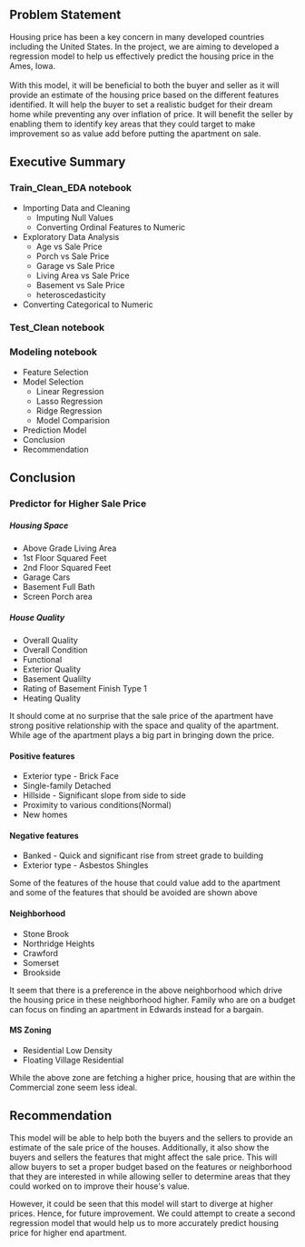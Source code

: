 ## Problem Statement
Housing price has been a key concern in many developed countries including the United States. In the project, we are aiming to developed a regression model to help us effectively predict the housing price in the Ames, Iowa.
<br/>
<br/>
With this model, it will be beneficial to both the buyer and seller as it will provide an estimate of the housing price based on the different features identified. It will help the buyer to set a realistic budget for their dream home while preventing any over inflation of price. It will benefit the seller by enabling them to identify key areas that they could target to make improvement so as value add before putting the apartment on sale.
## Executive Summary

### Train_Clean_EDA notebook
- Importing Data and Cleaning
    - Imputing Null Values
    - Converting Ordinal Features to Numeric
- Exploratory Data Analysis
    - Age vs Sale Price
    - Porch vs Sale Price
    - Garage vs Sale Price
    - Living Area vs Sale Price
    - Basement vs Sale Price
    - heteroscedasticity
- Converting Categorical to Numeric
### Test_Clean notebook
### Modeling notebook
- Feature Selection
- Model Selection
    - Linear Regression
    - Lasso Regression
    - Ridge Regression
    - Model Comparision
- Prediction Model
- Conclusion
- Recommendation

## Conclusion
### Predictor for Higher Sale Price
##### Housing Space
- Above Grade Living Area
- 1st Floor Squared Feet
- 2nd Floor Squared Feet
- Garage Cars
- Basement Full Bath
- Screen Porch area

##### House Quality
- Overall Quality
- Overall Condition
- Functional
- Exterior Quality
- Basement Qualilty
- Rating of Basement Finish Type 1
- Heating Quality

It should come at no surprise that the sale price of the apartment have strong positive relationship with the space and quality of the apartment. While age of the apartment plays a big part in bringing down the price.
#### Positive features
- Exterior type - Brick Face
- Single-family Detached
- Hillside - Significant slope from side to side
- Proximity to various conditions(Normal)
- New homes

#### Negative features
- Banked - Quick and significant rise from street grade to building
- Exterior type - Asbestos Shingles

Some of the features of the house that could value add to the apartment and some of the features that should be avoided are shown above
#### Neighborhood
- Stone Brook
- Northridge Heights
- Crawford
- Somerset
- Brookside

It seem that there is a preference in the above neighborhood which drive the housing price in these neighborhood higher. Family who are on a budget can focus on finding an apartment in Edwards instead for a bargain.


#### MS Zoning
- Residential Low Density
- Floating Village Residential

While the above zone are fetching a higher price, housing that are within the Commercial zone seem less ideal.
## Recommendation
This model will be able to help both the buyers and the sellers to provide an estimate of the sale price of the houses. Additionally, it also show the buyers and sellers the features that might affect the sale price. This will allow buyers to set a proper budget based on the features or neighborhood that they are interested in while allowing seller to determine areas that they could worked on to improve their house's value.

However, it could be seen that this model will start to diverge at higher prices. Hence, for future improvement. We could attempt to create a second regression model that would help us to more accurately predict housing price for higher end apartment.
